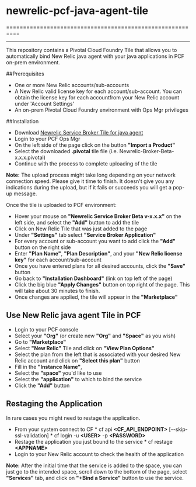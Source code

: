 # newrelic-pcf-java-agent-tile
==========================================================
- - -

This repository contains a Pivotal Cloud Foundry Tile that allows you to automatically bind New Relic java agent with your java applications in PCF on-prem environment.


##Prerequisites

*    One or more New Relic accounts/sub-accounts
*    A New Relic valid license key for each account/sub-account. You can obtain the license key for each accountfrom your New Relic account under 'Account Settings'
*    An on-prem Pivotal Cloud Foundry environment with Ops Mgr privileges


##Installation

*    Download [Newrelic Service Broker Tile for java agent](http://bit.ly/1cASzcN "PCF Tile for New Relic java agent")
*    Login to your PCF Ops Mgr 
*    On the left side of the page click on the button **"Import a Product"**
*    Select the downloaded **.pivotal** tile file (i.e. Newrelic-Broker-Beta-x.x.x.pivotal)
*    Continue with the process to complete uploading of the tile

**Note:** The upload process might take long depending on your network connection speed. Please give it time to finish. It doesn't give you any indications during the upload, but if it fails or succeeds you will get a pop-up message.


Once the tile is uploaded to PCF environment:

*    Hover your mouse on **"Newrelic Service Broker Beta v-x.x.x"** on the left side, and select the **"Add"** button to add the tile
*    Click on New Relic Tile that was just added to the page
*    Under **"Settings"** tab select **"Service Broker Application"**
*    For every account or sub-account you want to add click the **"Add"** button on the right side
*    Enter **"Plan Name"**, **"Plan Description"**, and your **"New Relic license key"** for each account/sub-account
*    Once you have entered plans for all desired accounts, click the **"Save"** button
*    Go back to **"Installation Dashboard"** (link on top left of the page)
*    Click the big blue **"Apply Changes"** button on top right of the page. This will take about 30 minutes to finish.
*    Once changes are applied, the tile will appear in the **"Marketplace"**


## Use New Relic java agent Tile in PCF

*    Login to your PCF console
*    Select your **"Org"** (or create new **"Org"** and **"Space"** as you wish)
*    Go to **"Marketplace"**
*    Select **"New Relic"** Tile and click on **"View Plan Options"**
*    Select the plan from the left that is associated with your desired New Relic account and click on **"Select this plan"** button
*    Fill in the **"Instance Name"**, 
*    Select the **"space"** you'd like to use
*    Select the **"application"** to which to bind the service
*    Click the **"Add"** button

## Restaging the Application
In rare cases you might need to restage the application.
*    From your system connect to CF
    *    cf api **\<CF_API_ENDPOINT\>** [--skip-ssl-validation]
    *    cf login -u **\<USER\>** -p **\<PASSWORD\>**
*    Restage the application you just bound to the service
    *    cf restage **\<APPNAME\>**
*    Login to your New Relic account to check the health of the application


**Note:** After the initial time that the service is added to the space, you can just go to the intended space, scroll down to the bottom of the page, select **"Services"** tab, and click on **"+Bind a Service"** button to use the service.


